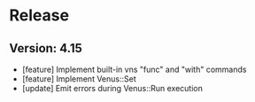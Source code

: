# Release

## Version: 4.15

- [feature] Implement built-in vns "func" and "with" commands
- [feature] Implement Venus::Set
- [update] Emit errors during Venus::Run execution


